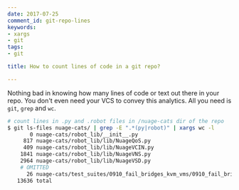 ```yaml
---
date: 2017-07-25
comment_id: git-repo-lines
keywords:
- xargs
- git
tags:
- git

title: How to count lines of code in a git repo?

---
```




Nothing bad in knowing how many lines of code or text out there in your repo. You don't even need your VCS to convey this analytics. All you need is `git`, `grep` and `wc`.

```bash
# count lines in .py and .robot files in /nuage-cats dir of the repo
$ git ls-files nuage-cats/ | grep -E ".*(py|robot)" | xargs wc -l
       0 nuage-cats/robot_lib/__init__.py
     817 nuage-cats/robot_lib/lib/NuageQoS.py
     409 nuage-cats/robot_lib/lib/NuageVCIN.py
    1841 nuage-cats/robot_lib/lib/NuageVNS.py
    2964 nuage-cats/robot_lib/lib/NuageVSD.py
    # OMITTED
      26 nuage-cats/test_suites/0910_fail_bridges_kvm_vms/0910_fail_bridges_kvm_vms.robot
   13636 total
```
<!--more-->